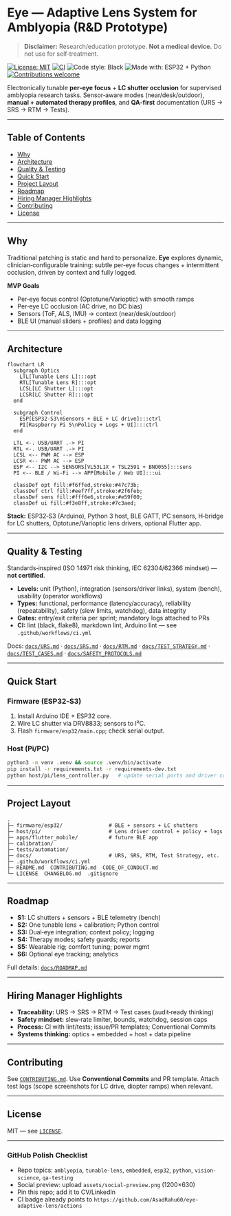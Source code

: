 # Eye — Adaptive Lens System for Amblyopia (R&D Prototype)

> **Disclaimer:** Research/education prototype. **Not a medical device.** Do not use for self‑treatment.

[![License: MIT](https://img.shields.io/badge/License-MIT-brightgreen.svg)](LICENSE)
[![CI](https://img.shields.io/github/actions/workflow/status/AsadRahu60/eye-adaptive-lens/ci.yml?label=CI)](https://github.com/AsadRahu60/eye-adaptive-lens/actions)
![Code style: Black](https://img.shields.io/badge/code%20style-black-000000.svg)
![Made with: ESP32 + Python](https://img.shields.io/badge/made%20with-ESP32%20%2B%20Python-blue)
[![Contributions welcome](https://img.shields.io/badge/contributions-welcome-success.svg)](CONTRIBUTING.md)


Electronically tunable **per‑eye focus** + **LC shutter occlusion** for supervised amblyopia research tasks. Sensor‑aware modes (near/desk/outdoor), **manual + automated therapy profiles**, and **QA‑first** documentation (URS → SRS → RTM → Tests).

---

## Table of Contents
- [Why](#why)
- [Architecture](#architecture)
- [Quality & Testing](#quality--testing)
- [Quick Start](#quick-start)
- [Project Layout](#project-layout)
- [Roadmap](#roadmap)
- [Hiring Manager Highlights](#hiring-manager-highlights)
- [Contributing](#contributing)
- [License](#license)

---

## Why
Traditional patching is static and hard to personalize. **Eye** explores dynamic, clinician‑configurable training: subtle per‑eye focus changes + intermittent occlusion, driven by context and fully logged.

**MVP Goals**
- Per‑eye focus control (Optotune/Varioptic) with smooth ramps
- Per‑eye LC occlusion (AC drive, no DC bias)
- Sensors (ToF, ALS, IMU) → context (near/desk/outdoor)
- BLE UI (manual sliders + profiles) and data logging

---

## Architecture
```mermaid
flowchart LR
  subgraph Optics
    LTL[Tunable Lens L]:::opt
    RTL[Tunable Lens R]:::opt
    LCSL[LC Shutter L]:::opt
    LCSR[LC Shutter R]:::opt
  end

  subgraph Control
    ESP[ESP32‑S3\nSensors + BLE + LC drive]:::ctrl
    PI[Raspberry Pi 5\nPolicy + Logs + UI]:::ctrl
  end

  LTL <-. USB/UART .-> PI
  RTL <-. USB/UART .-> PI
  LCSL <-- PWM AC --> ESP
  LCSR <-- PWM AC --> ESP
  ESP <-- I2C --> SENSORS[VL53L1X + TSL2591 + BNO055]:::sens
  PI <-- BLE / Wi‑Fi --> APP[Mobile / Web UI]:::ui

  classDef opt fill:#f6ffed,stroke:#47c73b;
  classDef ctrl fill:#eef7ff,stroke:#2f6feb;
  classDef sens fill:#fff6e6,stroke:#e59f00;
  classDef ui fill:#f3e8ff,stroke:#7c3aed;
```

**Stack:** ESP32‑S3 (Arduino), Python 3 host, BLE GATT, I²C sensors, H‑bridge for LC shutters, Optotune/Varioptic lens drivers, optional Flutter app.

---

## Quality & Testing
Standards‑inspired (ISO 14971 risk thinking, IEC 62304/62366 mindset) — **not certified**.
- **Levels:** unit (Python), integration (sensors/driver links), system (bench), usability (operator workflows)
- **Types:** functional, performance (latency/accuracy), reliability (repeatability), safety (slew limits, watchdog), data integrity
- **Gates:** entry/exit criteria per sprint; mandatory logs attached to PRs
- **CI:** lint (black, flake8), markdown lint, Arduino lint — see `.github/workflows/ci.yml`

Docs: [`docs/URS.md`](docs/URS.md) · [`docs/SRS.md`](docs/SRS.md) · [`docs/RTM.md`](docs/RTM.md) · [`docs/TEST_STRATEGY.md`](docs/TEST_STRATEGY.md) · [`docs/TEST_CASES.md`](docs/TEST_CASES.md) · [`docs/SAFETY_PROTOCOLS.md`](docs/SAFETY_PROTOCOLS.md)

---

## Quick Start
### Firmware (ESP32‑S3)
1. Install Arduino IDE + ESP32 core.
2. Wire LC shutter via DRV8833; sensors to I²C.
3. Flash `firmware/esp32/main.cpp`; check serial output.

### Host (Pi/PC)
```bash
python3 -m venv .venv && source .venv/bin/activate
pip install -r requirements.txt -r requirements-dev.txt
python host/pi/lens_controller.py   # update serial ports and driver commands
```

---

## Project Layout
```
.
├─ firmware/esp32/               # BLE + sensors + LC shutters
├─ host/pi/                      # Lens driver control + policy + logs
├─ apps/flutter_mobile/          # future BLE app
├─ calibration/
├─ tests/automation/
├─ docs/                         # URS, SRS, RTM, Test Strategy, etc.
├─ .github/workflows/ci.yml
├─ README.md  CONTRIBUTING.md  CODE_OF_CONDUCT.md
└─ LICENSE  CHANGELOG.md  .gitignore
```

---

## Roadmap
- **S1:** LC shutters + sensors + BLE telemetry (bench)
- **S2:** One tunable lens + calibration; Python control
- **S3:** Dual‑eye integration; context policy; logging
- **S4:** Therapy modes; safety guards; reports
- **S5:** Wearable rig; comfort tuning; power mgmt
- **S6:** Optional eye tracking; analytics

Full details: [`docs/ROADMAP.md`](docs/ROADMAP.md)

---

## Hiring Manager Highlights
- **Traceability:** URS → SRS → RTM → Test cases (audit‑ready thinking)
- **Safety mindset:** slew‑rate limiter, bounds, watchdog, session caps
- **Process:** CI with lint/tests; issue/PR templates; Conventional Commits
- **Systems thinking:** optics + embedded + host + data pipeline

---

## Contributing
See [`CONTRIBUTING.md`](CONTRIBUTING.md). Use **Conventional Commits** and PR template. Attach test logs (scope screenshots for LC drive, diopter ramps) when relevant.

---

## License
MIT — see [`LICENSE`](LICENSE).

---

### GitHub Polish Checklist
- Repo topics: `amblyopia`, `tunable-lens`, `embedded`, `esp32`, `python`, `vision-science`, `qa-testing`
- Social preview: upload `assets/social-preview.png` (1200×630)
- Pin this repo; add it to CV/LinkedIn
- CI badge already points to `https://github.com/AsadRahu60/eye-adaptive-lens/actions`
